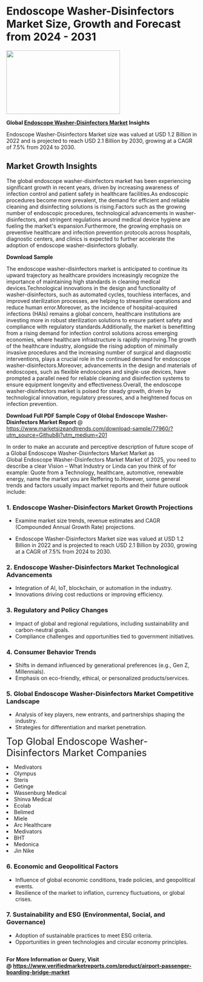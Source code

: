 <H1>Endoscope Washer-Disinfectors Market Size, Growth and Forecast from 2024 - 2031</H1><img class="aligncenter size-medium wp-image-584254" src="https://thirdeyenews.in/wp-content/uploads/2024/09/Global-Market-Research-300x168.jpeg" alt="" width="300" height="168" /><p><strong>Global&nbsp;<a href="https://www.marketsizeandtrends.com/download-sample/77960/?utm_source=Github8j?utm_medium=201">Endoscope Washer-Disinfectors Market</a> Insights</strong></p><p>Endoscope Washer-Disinfectors Market size was valued at USD 1.2 Billion in 2022 and is projected to reach USD 2.1 Billion by 2030, growing at a CAGR of 7.5% from 2024 to 2030.</p><p><h2>Market Growth Insights</h2> <p>The global endoscope washer-disinfectors market has been experiencing significant growth in recent years, driven by increasing awareness of infection control and patient safety in healthcare facilities.As endoscopic procedures become more prevalent, the demand for efficient and reliable cleaning and disinfecting solutions is rising.Factors such as the growing number of endoscopic procedures, technological advancements in washer-disinfectors, and stringent regulations around medical device hygiene are fueling the market's expansion.Furthermore, the growing emphasis on preventive healthcare and infection prevention protocols across hospitals, diagnostic centers, and clinics is expected to further accelerate the adoption of endoscope washer-disinfectors globally.</p> <p><strong>Download Sample</strong></p> <p>The endoscope washer-disinfectors market is anticipated to continue its upward trajectory as healthcare providers increasingly recognize the importance of maintaining high standards in cleaning medical devices.Technological innovations in the design and functionality of washer-disinfectors, such as automated cycles, touchless interfaces, and improved sterilization processes, are helping to streamline operations and reduce human error.Moreover, as the incidence of hospital-acquired infections (HAIs) remains a global concern, healthcare institutions are investing more in robust sterilization solutions to ensure patient safety and compliance with regulatory standards.Additionally, the market is benefitting from a rising demand for infection control solutions across emerging economies, where healthcare infrastructure is rapidly improving.The growth of the healthcare industry, alongside the rising adoption of minimally invasive procedures and the increasing number of surgical and diagnostic interventions, plays a crucial role in the continued demand for endoscope washer-disinfectors.Moreover, advancements in the design and materials of endoscopes, such as flexible endoscopes and single-use devices, have prompted a parallel need for reliable cleaning and disinfection systems to ensure equipment longevity and effectiveness.Overall, the endoscope washer-disinfectors market is poised for steady growth, driven by technological innovation, regulatory pressures, and a heightened focus on infection prevention.<p><span class=""><strong>Download Full PDF Sample Copy of Global Endoscope Washer-Disinfectors Market Report</strong> @ <a href="https://www.marketsizeandtrends.com/download-sample/77960/?utm_source=Github8j?utm_medium=201" target="_blank">https://www.marketsizeandtrends.com/download-sample/77960/?utm_source=Github8j?utm_medium=201</a></span></p><p>In order to make an accurate and perceptive description of future scope of a Global&nbsp;Endoscope Washer-Disinfectors Market Market as Global&nbsp;Endoscope Washer-Disinfectors Market Market of 2025, you need to describe a clear Vision &ndash; What Industry or Linda can you think of for example: Quote from a Technology, healthcare, automotive, renewable energy, name the market you are Reffering to.However, some general trends and factors usually impact market reports and their future outlook include:</p><h3>1.&nbsp;<strong>Endoscope Washer-Disinfectors Market Growth Projections</strong></h3><ul><li>Examine market size trends, revenue estimates and CAGR (Compounded Annual Growth Rate) projections.</li><li><p>Endoscope Washer-Disinfectors Market size was valued at USD 1.2 Billion in 2022 and is projected to reach USD 2.1 Billion by 2030, growing at a CAGR of 7.5% from 2024 to 2030.</p></li></ul><h3>2.&nbsp;<strong>Endoscope Washer-Disinfectors Market Technological Advancements</strong></h3><ul><li>Integration of AI, IoT, blockchain, or automation in the industry.</li><li>Innovations driving cost reductions or improving efficiency.</li></ul><h3>3.&nbsp;<strong>Regulatory and Policy Changes</strong></h3><ul><li>Impact of global and regional regulations, including sustainability and carbon-neutral goals.</li><li>Compliance challenges and opportunities tied to government initiatives.</li></ul><h3>4.&nbsp;<strong>Consumer Behavior Trends</strong></h3><ul><li>Shifts in demand influenced by generational preferences (e.g., Gen Z, Millennials).</li><li>Emphasis on eco-friendly, ethical, or personalized products/services.</li></ul><h3>5.&nbsp;<strong>Global Endoscope Washer-Disinfectors Market Competitive Landscape</strong></h3><ul><li>Analysis of key players, new entrants, and partnerships shaping the industry.</li><li>Strategies for differentiation and market penetration.</li></ul><p data-pm-slice="1 1 []"><span style="color: inherit; font-family: inherit; font-size: 25px;">Top Global Endoscope Washer-Disinfectors Market Companies</span></p><div class="" data-test-id=""><p><li>Medivators</li><li> Olympus</li><li> Steris</li><li> Getinge</li><li> Wassenburg Medical</li><li> Shinva Medical</li><li> Ecolab</li><li> Belimed</li><li> Miele</li><li> Arc Healthcare</li><li> Medivators</li><li> BHT</li><li> Medonica</li><li> Jin Nike</li></p></div><h3>6.&nbsp;<strong>Economic and Geopolitical Factors</strong></h3><ul><li>Influence of global economic conditions, trade policies, and geopolitical events.</li><li>Resilience of the market to inflation, currency fluctuations, or global crises.</li></ul><h3>7.&nbsp;<strong>Sustainability and ESG (Environmental, Social, and Governance)</strong></h3><ul><li>Adoption of sustainable practices to meet ESG criteria.</li><li>Opportunities in green technologies and circular economy principles.</li></ul><h2><strong style="font-size: 14px;">For More Information or Query, Visit @&nbsp;</strong><a style="background-color: #ffffff; font-size: 14px;" href="https://www.marketsizeandtrends.com/report/endoscope-washer-disinfectors-market/" target="_blank">https://www.verifiedmarketreports.com/product/airport-passenger-boarding-bridge-market</a></h2>